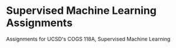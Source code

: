 # Supervised Machine Learning Assignments
 Assignments for UCSD's COGS 118A, Supervised Machine Learning
